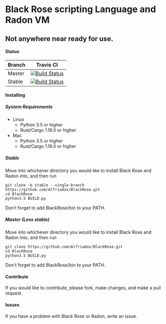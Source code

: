 # Black Rose scripting Language and Radon VM
## Not anywhere near ready for use.
#### Status
Branch | Travis CI
------ | ---------
Master | [![Build Status](https://travis-ci.org/Alfriadox/BlackRose.svg?branch=master)](https://travis-ci.org/Alfriadox/BlackRose)
Stable | [![Build Status](https://travis-ci.org/Alfriadox/BlackRose.svg?branch=stable)](https://travis-ci.org/Alfriadox/BlackRose)

#### Installing

##### System Requirements
* Linux
    * Python 3.5 or higher
    * Rust/Cargo 1.16.0 or higher
* Mac
    * Python 3.5 or higher
    * Rust/Cargo 1.16.0 or higher

##### Stable
Move into whichever directory you would like to install Black Rose and Radon into, and then run
```
git clone -b stable --single-branch https://github.com/Alfriadox/BlackRose.git
cd BlackRose
python3.5 BUILD.py
```
Don't forget to add BlackRose/bin to your PATH.

##### Master (Less stable)
Move into whichever directory you would like to install Black Rose and Radon into, and then run
```
git clone https://github.com/Alfriadox/BlackRose.git
cd BlackRose
python3.5 BUILD.py
```
Don't forget to add BlackRose/bin to your PATH.

#### Contribute
If you would like to contribute, please fork, make changes, and make a pull request.

#### Issues
If you have a problem with Black Rose or Radon, write an issue.
